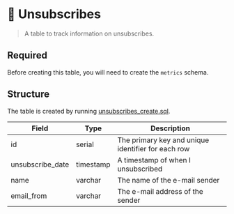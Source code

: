 # 📩 Unsubscribes

> A table to track information on unsubscribes.

## Required

Before creating this table, you will need to create the `metrics` schema.

## Structure

The table is created by running [unsubscribes_create.sql](unsubscribes_create.sql).

| Field | Type | Description |
| ----- | ---- | ----------- |
| id    | serial | The primary key and unique identifier for each row |
| unsubscribe_date | timestamp | A timestamp of when I unsubscribed |
| name | varchar | The name of the e-mail sender |
| email_from | varchar | The e-mail address of the sender |

